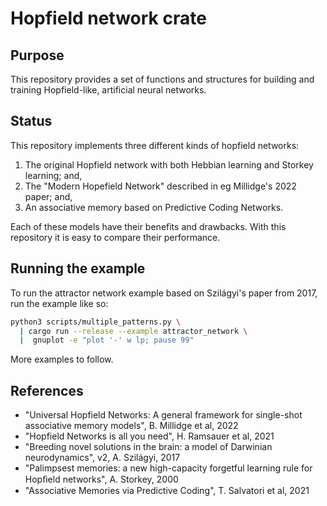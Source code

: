 # Hopfield network crate

## Purpose

This repository provides a set of functions and structures for building and 
training Hopfield-like, artificial neural networks.

## Status

This repository implements three different kinds of hopfield networks:

1. The original Hopfield network with both Hebbian learning and Storkey learning; and,
2. The "Modern Hopefield Network" described in eg Millidge's 2022 paper; and,
3. An associative memory based on Predictive Coding Networks.

Each of these models have their benefits and drawbacks. With this repository it
is easy to compare their performance.

## Running the example

To run the attractor network example based on Szilágyi's paper from 2017, run
the example like so:

```bash
python3 scripts/multiple_patterns.py \
  | cargo run --release --example attractor_network \
  |  gnuplot -e "plot '-' w lp; pause 99"
```

More examples to follow.

## References

- "Universal Hopfield Networks: A general framework for single-shot associative 
  memory models", B. Millidge et al, 2022
- "Hopfield Networks is all you need", H. Ramsauer et al, 2021
- "Breeding novel solutions in the brain: a model of Darwinian neurodynamics", v2,
  A. Szilágyi, 2017
- "Palimpsest memories: a new high-capacity forgetful learning rule for Hopﬁeld
  networks", A. Storkey, 2000
- "Associative Memories via Predictive Coding", T. Salvatori et al, 2021
